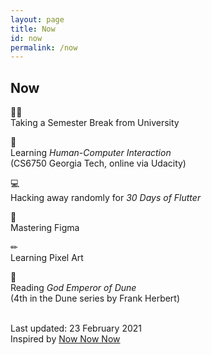 ```yaml
---
layout: page
title: Now
id: now
permalink: /now
---
```


## Now

👨‍🎓  
Taking a Semester Break from University

📕  
Learning *Human-Computer Interaction*  
(CS6750 Georgia Tech, online via Udacity)

💻  
Hacking away randomly for *30 Days of Flutter*

📐  
Mastering Figma
 
✏  
Learning Pixel Art

📖  
Reading *God Emperor of Dune*   
(4th in the Dune series by Frank Herbert)

<br/>

<div class="secondary-container">
Last updated: 23 February 2021
<br/>
Inspired by <a href="https://nownownow.com/about" target="_blank">Now Now Now</a>
</div>

<style>
  .wrapper {
    max-width: 46em;
  }
</style>
